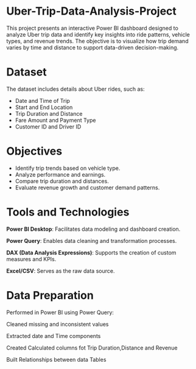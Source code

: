 # Uber-Trip-Data-Analysis-Project

This project presents an interactive Power BI dashboard designed to analyze Uber trip data and identify key insights into ride patterns, vehicle types, and revenue trends. The objective is to visualize how trip demand varies by time and distance to support data-driven decision-making.

# Dataset

The dataset includes details about Uber rides, such as:

*   Date and Time of Trip
*   Start and End Location
*   Trip Duration and Distance
*   Fare Amount and Payment Type
*   Customer ID and Driver ID

# Objectives

*   Identify trip trends based on vehicle type.
*   Analyze performance and earnings.
*   Compare trip duration and distances.
*   Evaluate revenue growth and customer demand patterns.

# Tools and Technologies

**Power BI Desktop**: Facilitates data modeling and dashboard creation.

**Power Query**: Enables data cleaning and transformation processes.

**DAX (Data Analysis Expressions)**: Supports the creation of custom measures and KPIs.

**Excel/CSV**: Serves as the raw data source.

# Data Preparation

Performed in Power BI using Power Query: 

  Cleaned missing and inconsistent values
  
  Extracted date and Time components
  
  Created Calculated columns fot Trip Duration,Distance and Revenue
  
  Built Relationships between data Tables

